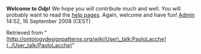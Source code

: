 __Welcome to _Odp_!__ We hope you will contribute much and well. 
You will probably want to read the [help pages](http://ontologydesignpatterns.org/wiki/Help:Contents "Help:Contents"). Again, welcome and have fun! [Admin](http://ontologydesignpatterns.org/wiki/index.php?title=User:Admin&action=edit&redlink=1 "User:Admin (not yet written)") 14:52, 16 September 2008 (CEST)





Retrieved from "[http://ontologydesignpatterns.org/wiki/User\_talk:PaoloLacche](../User_talk/PaoloLacche)"